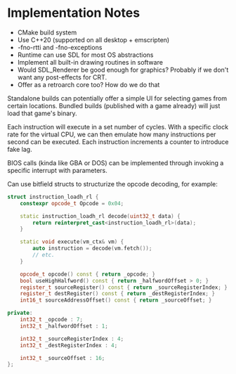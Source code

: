 # Implementation Notes

- CMake build system
- Use C++20 (supported on all desktop + emscripten)
- -fno-rtti and -fno-exceptions
- Runtime can use SDL for most OS abstractions
- Implement all built-in drawing routines in software
- Would SDL_Renderer be good enough for graphics? Probably if we don't want any post-effects for CRT.
- Offer as a retroarch core too? How do we do that

Standalone builds can potentially offer a simple UI for selecting games from certain locations. Bundled builds (published with a game already) will just load that game's binary.

Each instruction will execute in a set number of cycles. With a specific clock rate for the virtual CPU, we can then emulate how many instructions per second can be executed. Each instruction increments a counter to introduce fake lag.

BIOS calls (kinda like GBA or DOS) can be implemented through invoking a specific interrupt with parameters.

Can use bitfield structs to structurize the opcode decoding, for example:
```cpp
struct instruction_loadh_rl {
    constexpr opcode_t Opcode = 0x04;

    static instruction_loadh_rl decode(uint32_t data) {
        return reinterpret_cast<instruction_loadh_rl>(data);
    }

    static void execute(vm_ctx& vm) {
        auto instruction = decode(vm.fetch());
        // etc.
    }

    opcode_t opcode() const { return _opcode; }
    bool useHighHalfword() const { return _halfwordOffset > 0; }
    register_t sourceRegister() const { return _sourceRegisterIndex; }
    register_t destRegister() const { return _destRegisterIndex; }
    int16_t sourceAddressOffset() const { return _sourceOffset; }

private:
    int32_t _opcode : 7;
    int32_t _halfwordOffset : 1;

    int32_t _sourceRegisterIndex : 4;
    int32_t _destRegisterIndex : 4;

    int32_t _sourceOffset : 16;
};
```
